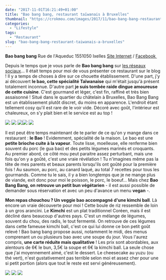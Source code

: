 ```yaml
---
date: "2017-11-01T16:21:49+01:00"
title: "Bao bang bang, restaurant taïwanais à Bruxelles"
thumbnail: "https://crokmou.com/images/2017/11/bao-bang-bang-restaurant-taïwanais-bruxelles-crokmou-blog-belge-cuisine-voyage-3.jpg"
categories:
  - "Lifestyle"
tags:
  - "Restaurant"
slug: "bao-bang-bang-restaurant-taiwanais-a-bruxelles"
---
```


**Bao bang bang**
Rue de l'Aqueduc 1551050 Ixelles
[Site Internet](http://baobangbang.be/) / [Facebook ](https://www.facebook.com/baobangbangbruxelles/)

Depuis le temps que je vous parle de **Bao bang bang** sur [les réseaux sociaux](https://www.instagram.com/p/BZqO_f9FVGK/?taken-by=crokmou.blog)... Il était temps pour moi de vous présenter ce restaurant sur le blog ! Il y a temps de choses à dire sur ce chouette établissement. D'une part, j'y ai découvert **le bao, cette spécialité Taïwanaise** qui m'était jusqu'à présent totalement inconnue. D'autre part **je suis tombée raide dingue amoureuse de cette cuisine**. C'est gourmand et léger, c'est fin, raffiné et très bien assaisonné !
Situé dans le quartier du châtelain à Bruxelles, Bao Bang Bang est un établissement plutôt discret, du moins en apparence. L'endroit étant tellement cosy qu'il est rare de le voir vide. Décoré avec goût, l'intérieur est chaleureux, on s'y plait bien et le service est au top !

![](https://crokmou.com/images/2017/11/bao-bang-bang-restaurant-taïwanais-bruxelles-crokmou-blog-belge-cuisine-voyage-8.jpg) ![](https://crokmou.com/images/2017/11/bao-bang-bang-restaurant-taïwanais-bruxelles-crokmou-blog-belge-cuisine-voyage-1.jpg) ![](https://crokmou.com/images/2017/11/bao-bang-bang-restaurant-taïwanais-bruxelles-crokmou-blog-belge-cuisine-voyage-6.jpg)![](https://crokmou.com/images/2017/11/bao-bang-bang-restaurant-taïwanais-bruxelles-crokmou-blog-belge-cuisine-voyage-10.jpg) ![](https://crokmou.com/images/2017/11/bao-bang-bang-restaurant-taïwanais-bruxelles-crokmou-blog-belge-cuisine-voyage-7.jpg)

Il est peut être temps maintenant de te parler de ce qu'on y mange dans ce restaurant : **le Bao** ! Evidemment, spécialité de la maison. Le bao est une **petite brioche cuite à la vapeur**. Toute lisse, moelleuse, elle renferme bien souvent du porc (le gua bao) et des petits légumes marinés et croquants. Au premier abord, ce côté mou peut paraitre assez perturbant, mais une fois qu'on y a goûté, c'est une vraie révélation ! Tu n'imagines même pas la tête de mes parents et beaux parents lorsqu'ils ont goûté pour la première fois ! Au saumon, au porc, au canard laqué, au total 7 recettes pour tous les gourmands. Comme tu le sais, il y a bien longtemps que je ne mange plus de viande, exit donc pour moi le poisson, le porc, le boeuf... Mais chez **Bao Bang Bang, on retrouve un petit bun végétarien** - il est aussi possible de demander sous réservation et avec un peu d'avance un menu **vegan** -.

**Mon repas chouchou ? Un veggie bao accompagné d'une kimchi ball**. Là encore un vraie découverte pour moi ! Cette boule de riz ressemble de loin à un gros arancini. Le **Kimchi** est un plat traditionnel Coréen, mais il est décliné dans beaucoup d'autres pays. C'est un mélange de légumes, souvent du chou, des radis, le tout fermenté. On retrouve de ces légumes dans cette fameuse kimchi ball, c'est ce qui lui donne ce bon petit goût relevé !
Bao bang bang propose aussi, notamment le midi, des menus comprenant un ou plusieurs bao avec une soupe du jour.
Vous l'aurez compris, **une carte réduite mais qualitative** ! Les prix sont abordables, aux alentours de 6€ le bun, 3,5€ la soupe et 6€ la kimchi ball. La seule chose que j'ai moyennement aimé, c'est le dessert. Le cheesecake au yuzu (ou thé vert), n'est gustativement pas terrible selon moi et assez cher pour une si petit portion (alors que tout le reste est servi généreusement).

![](https://crokmou.com/images/2017/11/bao-bang-bang-restaurant-taïwanais-bruxelles-crokmou-blog-belge-cuisine-voyage-2.jpg) ![](https://crokmou.com/images/2017/11/bao-bang-bang-restaurant-taïwanais-bruxelles-crokmou-blog-belge-cuisine-voyage-5.jpg) ![](https://crokmou.com/images/2017/11/bao-bang-bang-restaurant-taïwanais-bruxelles-crokmou-blog-belge-cuisine-voyage-4.jpg)
